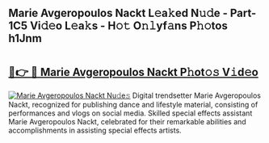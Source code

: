 ## Marie Avgeropoulos Nackt L𝚎a𝚔ed N𝚞𝚍e - Part-1C5 Vi𝚍𝚎o L𝚎a𝚔s - H𝚘𝚝 O𝚗𝚕yf𝚊ns P𝚑𝚘tos h1Jnm

# <h2><a href="http://kf8m4k.oniu.top/?m=Marie+Avgeropoulos+Nackt">🔗👉 🔴 Marie Avgeropoulos Nackt P𝚑ot𝚘𝚜 V𝚒d𝚎o</a></h2>

[![Marie Avgeropoulos Nackt Nu𝚍e𝚜](https://i.imgur.com/0qMVB7G.gif)](http://kf8m4k.oniu.top/?m=Marie+Avgeropoulos+Nackt)
Digital trendsetter Marie Avgeropoulos Nackt, recognized for publishing dance and lifestyle material, consisting of performances and vlogs on social media. Skilled special effects assistant Marie Avgeropoulos Nackt, celebrated for their remarkable abilities and accomplishments in assisting special effects artists.  
